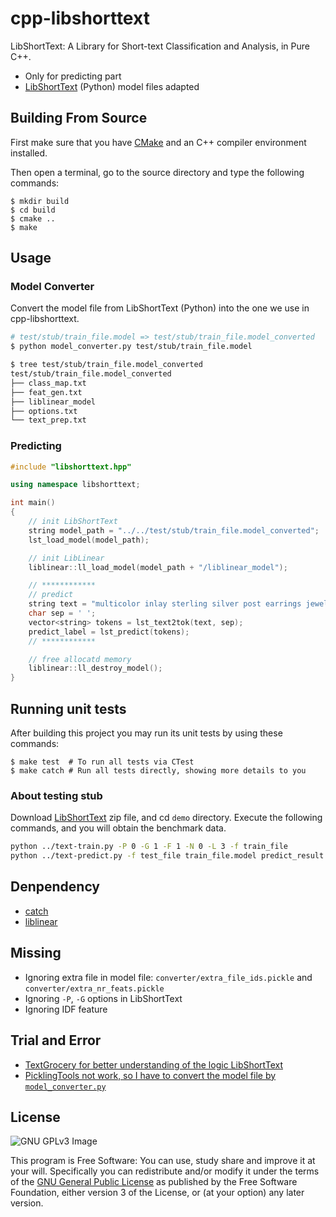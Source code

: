 # cpp-libshorttext

LibShortText: A Library for Short-text Classification and Analysis, in Pure C++.

* Only for predicting part
* [LibShortText](https://www.csie.ntu.edu.tw/~cjlin/libshorttext/) (Python) model files adapted

## Building From Source

First make sure that you have [CMake](http://www.cmake.org/) and an C++ compiler environment installed.

Then open a terminal, go to the source directory and type the following commands:

    $ mkdir build
    $ cd build
    $ cmake ..
    $ make

## Usage

### Model Converter

Convert the model file from LibShortText (Python) into the one we use in cpp-libshorttext.

```bash
# test/stub/train_file.model => test/stub/train_file.model_converted
$ python model_converter.py test/stub/train_file.model

$ tree test/stub/train_file.model_converted
test/stub/train_file.model_converted
├── class_map.txt
├── feat_gen.txt
├── liblinear_model
├── options.txt
└── text_prep.txt
```

### Predicting

```c++
#include "libshorttext.hpp"

using namespace libshorttext;

int main()
{
    // init LibShortText
    string model_path = "../../test/stub/train_file.model_converted";
    lst_load_model(model_path);

    // init LibLinear
    liblinear::ll_load_model(model_path + "/liblinear_model");

    // ************
    // predict
    string text = "multicolor inlay sterling silver post earrings jewelry";
    char sep = ' ';
    vector<string> tokens = lst_text2tok(text, sep);
    predict_label = lst_predict(tokens);
    // ************

    // free allocatd memory
    liblinear::ll_destroy_model();
}
```

## Running unit tests

After building this project you may run its unit tests by using these commands:

    $ make test  # To run all tests via CTest
    $ make catch # Run all tests directly, showing more details to you

### About testing stub

Download [LibShortText](https://www.csie.ntu.edu.tw/~cjlin/libshorttext/) zip file, and cd `demo` directory.
Execute the following commands, and you will obtain the benchmark data.

```bash
python ../text-train.py -P 0 -G 1 -F 1 -N 0 -L 3 -f train_file
python ../text-predict.py -f test_file train_file.model predict_result
```

## Denpendency

* [catch](https://github.com/philsquared/Catch)
* [liblinear](https://github.com/cjlin1/liblinear)

## Missing

* Ignoring extra file in model file: `converter/extra_file_ids.pickle` and `converter/extra_nr_feats.pickle`
* Ignoring `-P`, `-G` options in LibShortText
* Ignoring IDF feature

## Trial and Error

* [TextGrocery for better understanding of the logic LibShortText](https://github.com/2shou/TextGrocery)
* [PicklingTools not work, so I have to convert the model file by `model_converter.py`](https://github.com/pyloor/picklingtools/issues/4)

## License

![GNU GPLv3 Image](https://www.gnu.org/graphics/gplv3-127x51.png)

This program is Free Software: You can use, study share and improve it at your
will. Specifically you can redistribute and/or modify it under the terms of the
[GNU General Public License](https://www.gnu.org/licenses/gpl.html) as
published by the Free Software Foundation, either version 3 of the License, or
(at your option) any later version.
